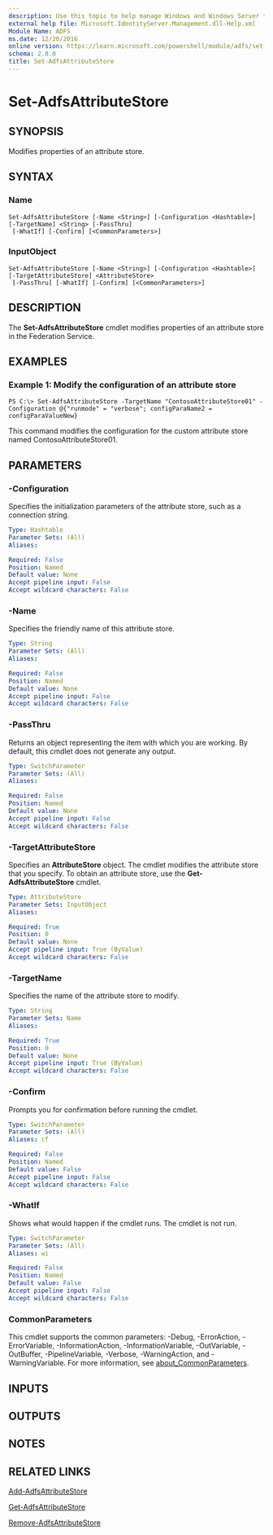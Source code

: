 ```yaml
---
description: Use this topic to help manage Windows and Windows Server technologies with Windows PowerShell.
external help file: Microsoft.IdentityServer.Management.dll-Help.xml
Module Name: ADFS
ms.date: 12/20/2016
online version: https://learn.microsoft.com/powershell/module/adfs/set-adfsattributestore?view=windowsserver2025-ps&wt.mc_id=ps-gethelp
schema: 2.0.0
title: Set-AdfsAttributeStore
---
```


# Set-AdfsAttributeStore

## SYNOPSIS
Modifies properties of an attribute store.

## SYNTAX

### Name
```
Set-AdfsAttributeStore [-Name <String>] [-Configuration <Hashtable>] [-TargetName] <String> [-PassThru]
 [-WhatIf] [-Confirm] [<CommonParameters>]
```

### InputObject
```
Set-AdfsAttributeStore [-Name <String>] [-Configuration <Hashtable>] [-TargetAttributeStore] <AttributeStore>
 [-PassThru] [-WhatIf] [-Confirm] [<CommonParameters>]
```

## DESCRIPTION
The **Set-AdfsAttributeStore** cmdlet modifies properties of an attribute store in the Federation Service.

## EXAMPLES

### Example 1: Modify the configuration of an attribute store
```
PS C:\> Set-AdfsAttributeStore -TargetName "ContosoAttributeStore01" -Configuration @{"runmode" = "verbose"; configParaName2 = configParaValueNew}
```

This command modifies the configuration for the custom attribute store named ContosoAttributeStore01.

## PARAMETERS

### -Configuration
Specifies the initialization parameters of the attribute store, such as a connection string.

```yaml
Type: Hashtable
Parameter Sets: (All)
Aliases:

Required: False
Position: Named
Default value: None
Accept pipeline input: False
Accept wildcard characters: False
```

### -Name
Specifies the friendly name of this attribute store.

```yaml
Type: String
Parameter Sets: (All)
Aliases:

Required: False
Position: Named
Default value: None
Accept pipeline input: False
Accept wildcard characters: False
```

### -PassThru
Returns an object representing the item with which you are working.
By default, this cmdlet does not generate any output.

```yaml
Type: SwitchParameter
Parameter Sets: (All)
Aliases:

Required: False
Position: Named
Default value: None
Accept pipeline input: False
Accept wildcard characters: False
```

### -TargetAttributeStore
Specifies an **AttributeStore** object.
The cmdlet modifies the attribute store that you specify.
To obtain an attribute store, use the **Get-AdfsAttributeStore** cmdlet.

```yaml
Type: AttributeStore
Parameter Sets: InputObject
Aliases:

Required: True
Position: 0
Default value: None
Accept pipeline input: True (ByValue)
Accept wildcard characters: False
```

### -TargetName
Specifies the name of the attribute store to modify.

```yaml
Type: String
Parameter Sets: Name
Aliases:

Required: True
Position: 0
Default value: None
Accept pipeline input: True (ByValue)
Accept wildcard characters: False
```

### -Confirm
Prompts you for confirmation before running the cmdlet.

```yaml
Type: SwitchParameter
Parameter Sets: (All)
Aliases: cf

Required: False
Position: Named
Default value: False
Accept pipeline input: False
Accept wildcard characters: False
```

### -WhatIf
Shows what would happen if the cmdlet runs.
The cmdlet is not run.

```yaml
Type: SwitchParameter
Parameter Sets: (All)
Aliases: wi

Required: False
Position: Named
Default value: False
Accept pipeline input: False
Accept wildcard characters: False
```

### CommonParameters
This cmdlet supports the common parameters: -Debug, -ErrorAction, -ErrorVariable, -InformationAction, -InformationVariable, -OutVariable, -OutBuffer, -PipelineVariable, -Verbose, -WarningAction, and -WarningVariable. For more information, see [about_CommonParameters](https://go.microsoft.com/fwlink/?LinkID=113216).

## INPUTS

## OUTPUTS

## NOTES

## RELATED LINKS

[Add-AdfsAttributeStore](./Add-AdfsAttributeStore.md)

[Get-AdfsAttributeStore](./Get-AdfsAttributeStore.md)

[Remove-AdfsAttributeStore](./Remove-AdfsAttributeStore.md)

